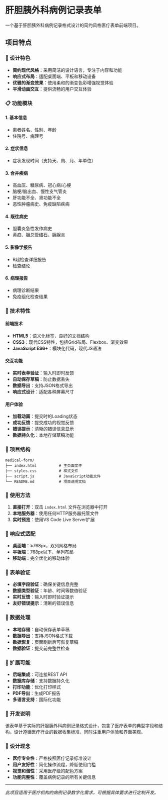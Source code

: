 # 肝胆胰外科病例记录表单

一个基于肝胆胰外科病例记录格式设计的简约风格医疗表单前端项目。

## 项目特点

### 🎨 设计特色
- **简约现代风格**：采用简洁的设计语言，专注于内容和功能
- **响应式布局**：适配桌面端、平板和移动设备
- **优雅的渐变效果**：使用柔和的渐变色彩增强视觉体验
- **平滑动画交互**：提供流畅的用户交互体验

### 📋 功能模块

#### 1. 基本信息
- 患者姓名、性别、年龄
- 住院号、病理号

#### 2. 症状信息
- 症状发现时间（支持天、周、月、年单位）

#### 3. 合并疾病
- 高血压、糖尿病、冠心病/心梗
- 脑梗/脑出血、慢性支气管炎
- 肝功能不全、肾功能不全
- 恶性肿瘤病史、免疫缺陷疾病

#### 4. 既往病史
- 胆囊炎急性发作病史
- 黄疸、胆总管结石、胰腺炎

#### 5. 影像学报告
- B超检查详细报告
- 检查结论

#### 6. 病理报告
- 病理诊断结果
- 免疫组化检查结果

### 🚀 技术特性

#### 前端技术
- **HTML5**：语义化标签，良好的文档结构
- **CSS3**：现代CSS特性，包括Grid布局、Flexbox、渐变效果
- **JavaScript ES6+**：模块化代码，现代JS语法

#### 交互功能
- **实时表单验证**：输入时即时反馈
- **自动保存草稿**：防止数据丢失
- **数据导出**：支持JSON格式导出
- **响应式设计**：适配各种屏幕尺寸

#### 用户体验
- **加载动画**：提交时的Loading状态
- **成功反馈**：提交成功的视觉反馈
- **错误提示**：清晰的错误信息显示
- **数据持久化**：本地存储草稿功能

### 📁 项目结构

```
medical-form/
├── index.html          # 主页面文件
├── styles.css          # 样式文件
├── script.js           # JavaScript功能文件
└── README.md           # 项目说明文档
```

### 🔧 使用方法

1. **直接打开**：双击 `index.html` 文件在浏览器中打开
2. **本地服务器**：使用任何HTTP服务器托管文件
3. **实时预览**：使用VS Code Live Server扩展

### 📱 响应式适配

- **桌面端**：≥768px，双列网格布局
- **平板端**：768px以下，单列布局
- **移动端**：完全优化的移动体验

### 🎯 表单验证

- **必填字段验证**：确保关键信息完整
- **数据类型验证**：年龄、时间等数值验证
- **实时反馈**：输入时即时验证提示
- **友好错误提示**：清晰的错误信息

### 💾 数据处理

- **本地存储**：自动保存表单草稿
- **数据导出**：支持JSON格式下载
- **数据恢复**：页面刷新后可恢复草稿
- **数据验证**：提交前完整性检查

### 🔮 扩展可能

- **后端集成**：可连接REST API
- **数据库存储**：支持数据持久化
- **打印功能**：优化打印样式
- **PDF导出**：生成PDF报告
- **多语言支持**：国际化功能

### 📝 开发说明

该表单基于实际的肝胆胰外科病例记录格式设计，包含了医疗表单的典型字段和结构。设计遵循医疗行业的数据收集标准，同时注重用户体验和界面美观。

### 🎨 设计理念

- **医疗专业性**：严格按照医疗记录标准设计
- **用户友好性**：简化操作流程，降低使用门槛
- **视觉和谐性**：采用医疗级的配色方案
- **功能完整性**：覆盖病例记录的所有关键信息

---

*此项目适用于医疗机构的病例记录数字化需求，可根据具体要求进行定制开发。*
